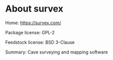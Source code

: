 About survex
============

Home: https://survex.com/

Package license: GPL-2

Feedstock license: BSD 3-Clause

Summary: Cave surveying and mapping software
